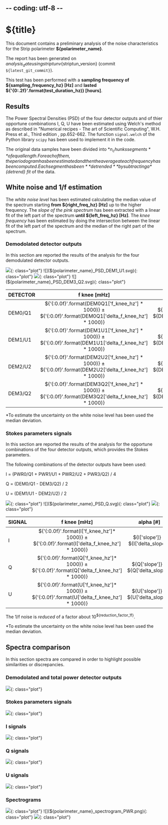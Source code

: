 ## -- coding: utf-8 --

<h1>${title}</h1>

This document contains a preliminary analysis of the noise characteristics for
the Strip polarimeter **${polarimeter_name}**.

The report has been generated on ${analysis_date} using striptun
v${striptun_version} (commit `${latest_git_commit}`). 

This test has been performed with a **sampling frequency of ${sampling_frequency_hz} [Hz]**
 and **lasted ${'{0:.2f}'.format(test_duration_hz)} [hours]**.

<h2>Results</h2>

The Power Spectral Densities (PSD) of the four detector outputs and of 
thier opportune combinations I, Q, U have been estimated using Welch's method as described in 
"Numerical recipes - The art of Scientific Computing", W.H. Press et al., Third edition
, pp.652-662. The function `signal.welch` of the Python library `scipy` has been used to 
implement it in the code.

The original data samples have been divided into **${n_chunks} segments** of equal length. 
For each of them, the periodogram has been estimated and then the average at each 
frequency has been computed. Each segment has been **detrended** by subtracting a *${detrend} fit* of the data.

<h2>White noise and 1/f estimation</h2>

The *white noise level* has been estimated calculating the median value of the spectrum starting 
**from ${right_freq_hz} [Hz]** up to the higher frequency. 
The *slope of the pink spectrum* has been extracted with a linear fit of the left part of the spectrum **until ${left_freq_hz} [Hz]**. 
The *knee frequency* has been estimated by doing the intersection between the linear fit of the left part of the spectrum 
and the median of the right part of the spectrum.

<h3>Demodolated detector outputs</h3>

In this section are reported the results of the analysis for the four demodulated detector 
outputs.

![](${polarimeter_name}_PSD_DEM0_Q1.svg){: class="plot"} 
![](${polarimeter_name}_PSD_DEM1_U1.svg){: class="plot"} 
![](${polarimeter_name}_PSD_DEM2_U2.svg){: class="plot"} 
![](${polarimeter_name}_PSD_DEM3_Q2.svg){: class="plot"} 


DETECTOR  | f knee [mHz]         | alpha [#]           | white noise level [ADU<sup>2</sup>/Hz]*
--------- |:--------------------:|:-------------------:|:----------------------:
DEM0/Q1   | ${'{:0.0f}'.format(DEM0Q1['f_knee_hz'] * 1000)} &#177; ${'{:0.0f}'.format(DEM0Q1['delta_f_knee_hz'] * 1000)} | ${DEM0Q1['slope']} &#177; ${DEM0Q1['delta_slope']} | ${DEM0Q1['WN_level_adu2_hz']} &#177; ${DEM0Q1['delta_WN_level_adu2_hz']}
DEM1/U1   | ${'{:0.0f}'.format(DEM1U1['f_knee_hz'] * 1000)} &#177; ${'{:0.0f}'.format(DEM1U1['delta_f_knee_hz'] * 1000)} | ${DEM1U1['slope']} &#177; ${DEM1U1['delta_slope']} | ${DEM1U1['WN_level_adu2_hz']} &#177; ${DEM1U1['delta_WN_level_adu2_hz']}
DEM2/U2   | ${'{:0.0f}'.format(DEM2U2['f_knee_hz'] * 1000)} &#177; ${'{:0.0f}'.format(DEM2U2['delta_f_knee_hz'] * 1000)} | ${DEM2U2['slope']} &#177; ${DEM2U2['delta_slope']} | ${DEM2U2['WN_level_adu2_hz']} &#177; ${DEM2U2['delta_WN_level_adu2_hz']}
DEM3/Q2   | ${'{:0.0f}'.format(DEM3Q2['f_knee_hz'] * 1000)} &#177; ${'{:0.0f}'.format(DEM3Q2['delta_f_knee_hz'] * 1000)} | ${DEM3Q2['slope']} &#177; ${DEM3Q2['delta_slope']} | ${DEM3Q2['WN_level_adu2_hz']} &#177; ${DEM3Q2['delta_WN_level_adu2_hz']}


*To estimate the uncertainty on the white noise level has been used the median deviation.

<h3>Stokes parameters signals</h3>

In this section are reported the results of the analysis for the opportune combinations of the four 
detector outputs, which provides the Stokes parameters.

The following combinations of the detector outputs have been used:

I = (PWR0/Q1 + PWR1/U1 + PWR2/U2 + PWR3/Q2) / 4

Q = (DEM0/Q1 - DEM3/Q2) / 2 

U = (DEM1/U1 - DEM2/U2) / 2 

![](${polarimeter_name}_PSD_I.svg){: class="plot"}
![](${polarimeter_name}_PSD_Q.svg){: class="plot"}
![](${polarimeter_name}_PSD_U.svg){: class="plot"}

SIGNAL  | f knee [mHz]   | alpha [#]     | white noise level [ADU<sup>2</sup>/Hz]* 
------- |:--------------:|:-------------:|:----------------------:
I       | ${'{:0.0f}'.format(I['f_knee_hz']* 1000)} &#177; ${'{:0.0f}'.format(I['delta_f_knee_hz'] * 1000)} | ${I['slope']} &#177; ${I['delta_slope']} | ${I['WN_level_adu2_hz']} &#177; ${I['delta_WN_level_adu2_hz']}
Q       | ${'{:0.0f}'.format(Q['f_knee_hz']* 1000)} &#177; ${'{:0.0f}'.format(Q['delta_f_knee_hz'] * 1000)} | ${Q['slope']} &#177; ${Q['delta_slope']} | ${Q['WN_level_adu2_hz']} &#177; ${Q['delta_WN_level_adu2_hz']}
U       | ${'{:0.0f}'.format(U['f_knee_hz']* 1000)} &#177; ${'{:0.0f}'.format(U['delta_f_knee_hz'] * 1000)} | ${U['slope']} &#177; ${U['delta_slope']} | ${U['WN_level_adu2_hz']} &#177; ${U['delta_WN_level_adu2_hz']}


The 1/f noise is *reduced* of a factor about 10<sup>${reduction_factor_1f}</sup>.

*To estimate the uncertainty on the white noise level has been used the median deviation.


<h2>Spectra comparison</h2>

In this section spectra are compared in order to highlight possible similarities or discrepancies.

<h3>Demodolated and total power detector outputs</h3>

![](${polarimeter_name}_PSD_all_detector_outputs.svg){: class="plot"}


<h3>Stokes parameters signals</h3>

![](${polarimeter_name}_PSD_I_Q_U.svg){: class="plot"}

<h3>I signals</h3>

![](${polarimeter_name}_PSD_PWR0_Q1_PWR1_U1_PWR2_U2_PWR3_Q2_I.svg){: class="plot"}

<h3>Q signals</h3>

![](${polarimeter_name}_PSD_DEM0_Q1_DEM3_Q2_Q.svg){: class="plot"}


<h3>U signals</h3>

![](${polarimeter_name}_PSD_DEM1_U1_DEM2_U2_U.svg){: class="plot"}


<h3>Spectrograms</h3>

![](${polarimeter_name}_spectrogram_DEM.png){: class="plot"} 
![](${polarimeter_name}_spectrogram_PWR.png){: class="plot"}
![](${polarimeter_name}_spectrogram_IQU.png){: class="plot"}


